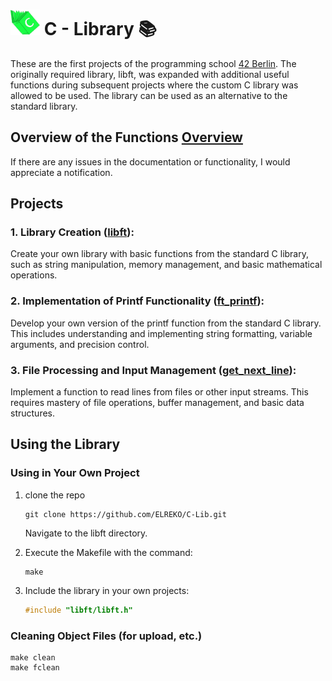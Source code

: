 # ![book](doc/pic/lib_pic.png) C - Library 📚
These are the first projects of the programming school [42 Berlin](https://42berlin.de/en/). The originally required library, libft, was expanded with additional useful functions during subsequent projects where the custom C library was allowed to be used. The library can be used as an alternative to the standard library. 

## Overview of the Functions [Overview](/doc/Overview_about_function.md)
If there are any issues in the documentation or functionality, I would appreciate a notification.

## Projects
### 1. Library Creation ([libft](doc/PDF/libft_subject.pdf)):
Create your own library with basic functions from the standard C library, such as string manipulation, memory management, and basic mathematical operations.

### 2. Implementation of Printf Functionality ([ft_printf](doc/PDF/ft_printf_subject.pdf)):
Develop your own version of the printf function from the standard C library. This includes understanding and implementing string formatting, variable arguments, and precision control.

### 3. File Processing and Input Management ([get_next_line](doc/PDF/get_next_line_subject.pdf)):
Implement a function to read lines from files or other input streams. This requires mastery of file operations, buffer management, and basic data structures.


## Using the Library

### Using in Your Own Project
1. clone the repo
   ```shell
   git clone https://github.com/ELREKO/C-Lib.git
   ```
    Navigate to the libft directory.
   
3. Execute the Makefile with the command:
    ```shell
    make
    ```
4. Include the library in your own projects:
    ```c
    #include "libft/libft.h"
    ```

### Cleaning Object Files (for upload, etc.)
```shell
make clean
make fclean
```





